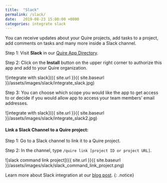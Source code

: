 ```yaml
---
title:  "Slack"
permalink: /slack/ 
date:   2019-08-23 15:00:00 +0800
categories: integrate slack
---
```

You can receive updates about your Quire projects, add tasks to a project, add comments on tasks and many more inside a Slack channel.

Step 1: Visit **Slack** in our [Quire App Directory](https://quire.io//apps).

Step 2: Click on the **Install** button on the upper right corner to authorize this app and add to your Quire organization. 

![integrate with slack]({{ site.url }}{{ site.baseurl }}/assets/images/slack/integrate_slack.jpg)

Step 3: You can choose which scope you would like the app to get access to or decide if you would allow app to access your team members’ email addresses.

![integrate with slack]({{ site.url }}{{ site.baseurl }}/assets/images/slack/integrate_slack2.jpg)

#### Link a Slack Channel to a Quire project:

Step 1: Go to a Slack channel to link it to a Quire project.

Step 2: In the channel, type `/quire link [project ID or project URL]`.

![slack command link project]({{ site.url }}{{ site.baseurl }}/assets/images/slack/slack_command_link_project.png)

Learn more about Slack integration at our [blog post](https://quire.io/blog/p/Quire-and-Slack-work-great-together.html).
{: .notice}
